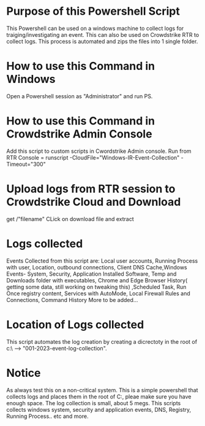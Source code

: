 
# Purpose of this Powershell Script
 This Powershell can be used on a windows machine to collect logs for traiging/investigating an event. This can also be used on Crowdstrike RTR to collect logs. This process is automated and zips the files into 1 single folder.

# How to use this Command in Windows
Open a Powershell session as "Administrator" and run PS.

# How to use this Command in Crowdstrike Admin Console
Add this script to custom scripts in Cwordstrike Admin console.
Run from RTR Console = 
runscript -CloudFile="Windows-IR-Event-Collection" -Timeout="300"

# Upload logs from RTR session to Crowdstrike Cloud and Download
get /"filename"
CLick on download file and extract 

# Logs collected 
Events Collected from this script are:
Local user accounts, Running Process with user, Location, outbound connections, Client DNS Cache,Windows Events- System, Security, Application
Installed Software, Temp and Downloads folder with executables, Chrome and Edge Browser History( getting some data, still working on tweaking this)
,Scheduled Task, Run Once registry content, Services with AutoMode, Local Firewall Rules and Connections, Command History
More to be added...

# Location of Logs collected
This script automates the log creation by creating a dicrectoty in the root of c:\ --> "001-2023-event-log-collection".

# Notice
As always test this on a non-critical system. This is a simple powershell that collects logs and places them in the root of C:, pleae make sure you have enough space. The log collection is small, about 5 megs. 
This scripts collects windows system, security and application events, DNS, Registry, Running Process.. etc and more.  




